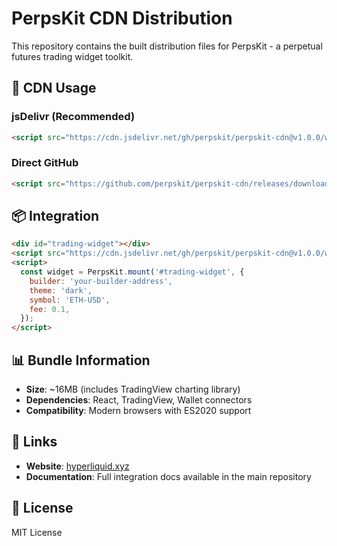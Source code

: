 # PerpsKit CDN Distribution

This repository contains the built distribution files for PerpsKit - a perpetual futures trading widget toolkit.

## 🚀 CDN Usage

### jsDelivr (Recommended)

```html
<script src="https://cdn.jsdelivr.net/gh/perpskit/perpskit-cdn@v1.0.0/widget.iife.js"></script>
```

### Direct GitHub

```html
<script src="https://github.com/perpskit/perpskit-cdn/releases/download/v1.0.0/widget.iife.js"></script>
```

## 📦 Integration

```html
<div id="trading-widget"></div>
<script src="https://cdn.jsdelivr.net/gh/perpskit/perpskit-cdn@v1.0.0/widget.iife.js"></script>
<script>
  const widget = PerpsKit.mount('#trading-widget', {
    builder: 'your-builder-address',
    theme: 'dark',
    symbol: 'ETH-USD',
    fee: 0.1,
  });
</script>
```

## 📊 Bundle Information

- **Size**: ~16MB (includes TradingView charting library)
- **Dependencies**: React, TradingView, Wallet connectors
- **Compatibility**: Modern browsers with ES2020 support

## 🔗 Links

- **Website**: [hyperliquid.xyz](https://hyperliquid.xyz)
- **Documentation**: Full integration docs available in the main repository

## 📄 License

MIT License

